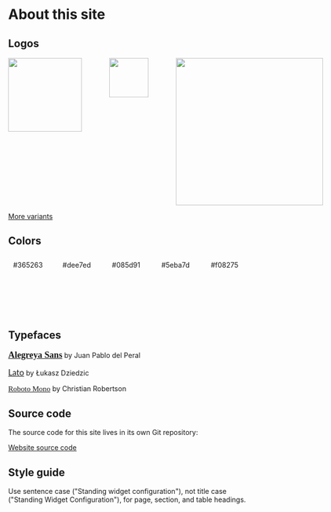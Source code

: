 # About this site

## Logos

<div style="display: flex;">
  <img style="width: 150px; margin-right: 4em;" src="/images/skupper-logo.svg"/>
  <img style="width: 80px; margin-right: 4em;" src="/images/skupper-logo-vertical.svg"/>
  <img style="width: 300px;" src="/images/skupper-logo-horizontal.svg"/>
</div>

[More variants](https://design.jboss.org/skupper/)

## Colors

<div style="display: flex;">
  <div style="padding: 10px; width: 100px; height: 100px; background-color: var(--bg-color-3); color: var(--bg-color-2);">#365263</div>
  <div style="padding: 10px; width: 100px; height: 100px; background-color: var(--bg-color-2); color: var(--bg-color-3);">#dee7ed</div>
  <div style="padding: 10px; width: 100px; height: 100px; background-color: var(--link-color); color: var(--bg-color-1);">#085d91</div>
  <div style="padding: 10px; width: 100px; height: 100px; background-color: var(--accent-color-2); color: var(--bg-color-1);">#5eba7d</div>
  <div style="padding: 10px; width: 100px; height: 100px; background-color: var(--accent-color-1); color: var(--bg-color-1);">#f08275</div>
</div>

## Typefaces

<a style="font-family: 'Alegreya Sans'; font-size: 1.3em; font-weight: 700;" href="https://fonts.google.com/specimen/Alegreya+Sans">Alegreya Sans</a> by Juan Pablo del Peral

<a style="font-family: 'Lato'; font-size: 1.2em;" href="https://fonts.google.com/specimen/Lato">Lato</a> by Łukasz Dziedzic

<a style="font-family: 'Roboto Mono'; font-size: 1.1em;" href="https://fonts.google.com/specimen/Roboto+Mono">Roboto Mono</a> by Christian Robertson

## Source code

The source code for this site lives in its own Git repository:

[Website source code](https://github.com/skupperproject/skupper-website)

## Style guide

Use sentence case ("Standing widget configuration"), not title case
("Standing Widget Configuration"), for page, section, and table
headings.
